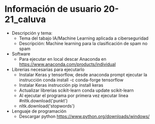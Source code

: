 # Información de usuario 20-21_caluva 
* Descripción y tema:
  * Tema del tabajo IA/Machine Learning aplicada a ciberseguridad
  * Descripción: Machine learning para la clasificación de spam no spam
* Software
  * Para ejecutar en local descar Anaconda en https://www.anaconda.com/products/individual
* Librerias necesarias para ejecutarlo
  * Instalar Keras y tensorflow, desde anaconda prompt ejecutar la instrucción conda install -c conda-forge tensorflow
  * Instalar Keras instrucción pip install keras
  * Actualizar librerias scikit-learn conda update scikit-learn
  * Al ejecutar el programa por primera vez ejecutar linea #nltk.download('punkt')
  * nltk.download('stopwords')
* Lenguaje de programación
  * Descargar python https://www.python.org/downloads/windows/
